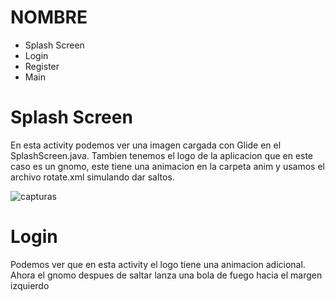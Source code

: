 # NOMBRE

*   Splash Screen
*   Login
*   Register
*   Main

# Splash Screen

En esta activity podemos ver una imagen cargada con Glide en el SplashScreen.java. Tambien tenemos el logo de la aplicacion que en este caso es un gnomo, 
este tiene una animacion en la carpeta anim y usamos el archivo rotate.xml simulando dar saltos.

![capturas]()

# Login

Podemos ver que en esta activity el logo tiene una animacion adicional. Ahora el gnomo despues de saltar lanza una bola de fuego hacia el margen izquierdo